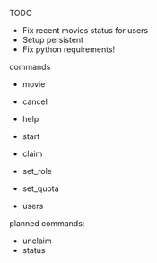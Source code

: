 TODO
- Fix recent movies status for users
- Setup persistent
- Fix python requirements!


commands
- movie
- cancel
- help
- start

- claim
- set_role
- set_quota
- users

planned commands:
- unclaim
- status

